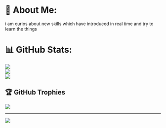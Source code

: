 # 💫 About Me:
i am curios about new skills which have introduced in real time and try to learn the things 

# 📊 GitHub Stats:
![](https://github-readme-stats.vercel.app/api?username=anitog&theme=dark&hide_border=false&include_all_commits=true&count_private=true)<br/>
![](https://github-readme-streak-stats.herokuapp.com/?user=anitog&theme=dark&hide_border=false)<br/>
![](https://github-readme-stats.vercel.app/api/top-langs/?username=anitog&theme=dark&hide_border=false&include_all_commits=true&count_private=true&layout=compact)

## 🏆 GitHub Trophies
![](https://github-profile-trophy.vercel.app/?username=anitog&theme=radical&no-frame=false&no-bg=false&margin-w=4)

---
[![](https://visitcount.itsvg.in/api?id=anitog&icon=0&color=0)](https://visitcount.itsvg.in)

<!-- Proudly created with GPRM ( https://gprm.itsvg.in ) -->
